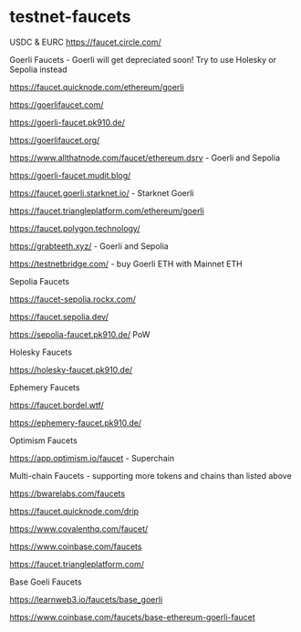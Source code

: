 # testnet-faucets
USDC & EURC 
https://faucet.circle.com/

Goerli Faucets - Goerli will get depreciated soon! Try to use Holesky or Sepolia instead

https://faucet.quicknode.com/ethereum/goerli

https://goerlifaucet.com/

https://goerli-faucet.pk910.de/

https://goerlifaucet.org/

https://www.allthatnode.com/faucet/ethereum.dsrv - Goerli and Sepolia

https://goerli-faucet.mudit.blog/

https://faucet.goerli.starknet.io/ - Starknet Goerli

https://faucet.triangleplatform.com/ethereum/goerli

https://faucet.polygon.technology/

https://grabteeth.xyz/ - Goerli and Sepolia

https://testnetbridge.com/ - buy Goerli ETH with Mainnet ETH

Sepolia Faucets

https://faucet-sepolia.rockx.com/

https://faucet.sepolia.dev/

https://sepolia-faucet.pk910.de/ PoW

Holesky Faucets

https://holesky-faucet.pk910.de/

Ephemery Faucets

https://faucet.bordel.wtf/

https://ephemery-faucet.pk910.de/

Optimism Faucets

https://app.optimism.io/faucet - Superchain

Multi-chain Faucets - supporting more tokens and chains than listed above

https://bwarelabs.com/faucets

https://faucet.quicknode.com/drip

https://www.covalenthq.com/faucet/

https://www.coinbase.com/faucets

https://faucet.triangleplatform.com/

Base Goeli Faucets

https://learnweb3.io/faucets/base_goerli

https://www.coinbase.com/faucets/base-ethereum-goerli-faucet
